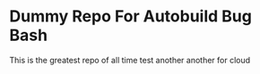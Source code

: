 # Dummy Repo For Autobuild Bug Bash
This is the greatest repo of all time
test
another
another
for cloud
